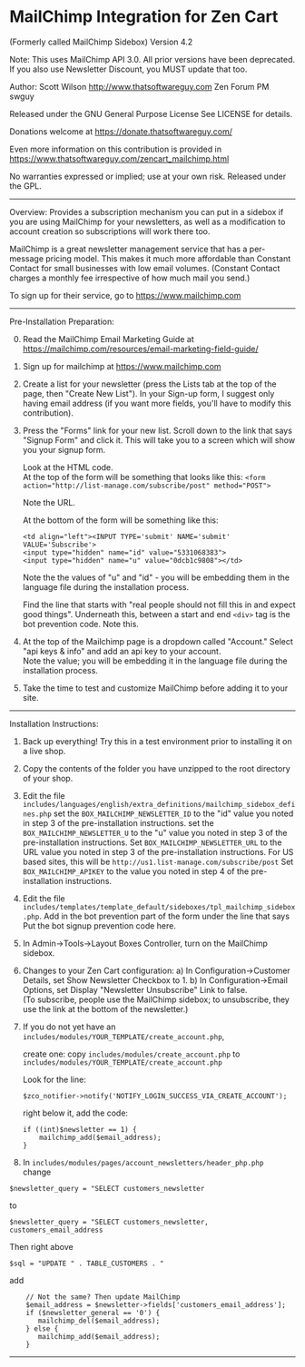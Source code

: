 # MailChimp Integration for Zen Cart
(Formerly called MailChimp Sidebox)
Version 4.2

Note: This uses MailChimp API 3.0. All prior versions have been deprecated.    
If you also use Newsletter Discount, you MUST update that too. 

Author: Scott Wilson
http://www.thatsoftwareguy.com 
Zen Forum PM swguy

Released under the GNU General Purpose License 
See LICENSE for details.

Donations welcome at https://donate.thatsoftwareguy.com/

Even more information on this contribution is provided in
https://www.thatsoftwareguy.com/zencart_mailchimp.html

No warranties expressed or implied; use at your own risk.  Released under the GPL.

--------------------------------------------------
Overview: 
Provides a subscription mechanism you can put in a sidebox if you
are using MailChimp for your newsletters, as well as a modification to
account creation so subscriptions will work there too.

MailChimp is a great newsletter management service that has a per-
message pricing model.  This makes it much more affordable than
Constant Contact for small businesses with low email volumes.
(Constant Contact charges a monthly fee irrespective of how much 
mail you send.)

To sign up for their service, go to https://www.mailchimp.com

--------------------------------------------------

Pre-Installation Preparation: 

0. Read the MailChimp Email Marketing Guide at 
https://mailchimp.com/resources/email-marketing-field-guide/

1. Sign up for mailchimp at https://www.mailchimp.com

2. Create a list for your newsletter (press the Lists tab
at the top of the page, then "Create New List").  In your Sign-up form, I suggest only having email address (if you want more fields, you'll have to modify this contribution).

3. Press the "Forms" link for your new list.
Scroll down to the link that says "Signup Form" and click it.
This will take you to a screen which will show you your signup form.

    Look at the HTML code.  
    At the top of the form will be something that looks like this: 
    `<form action="http://list-manage.com/subscribe/post" method="POST">`

    Note the URL. 

    At the bottom of the form will be something like this: 
    ```
    <td align="left"><INPUT TYPE='submit' NAME='submit' VALUE='Subscribe'>
    <input type="hidden" name="id" value="5331068383">
    <input type="hidden" name="u" value="0dcb1c9808"></td>
    ```

    Note the the values of "u" and "id" - you will be 
    embedding them in the language file during the installation process.

    Find the line that starts with "real people should not fill this in and expect good       things".  Underneath this, between a start and end `<div>` tag is the bot prevention code.  Note this.

4. At the top of the Mailchimp page is a dropdown called "Account."
Select "api keys & info" and add an api key to your account.  
Note the value; you will be embedding
it in the language file during the installation process.

5. Take the time to test and customize MailChimp before 
adding it to your site.


--------------------------------------------------

Installation Instructions: 

1. Back up everything!  Try this in a test environment prior to installing
it on a live shop.

1. Copy the contents of the folder you have unzipped to 
the root directory of your shop.  

1. Edit the file
`includes/languages/english/extra_definitions/mailchimp_sidebox_defines.php`
set the `BOX_MAILCHIMP_NEWSLETTER_ID` to the "id" value you noted 
in step 3 of the pre-installation instructions.
set the `BOX_MAILCHIMP_NEWSLETTER_U` to the "u" value you noted 
in step 3 of the pre-installation instructions.
Set `BOX_MAILCHIMP_NEWSLETTER_URL` to the URL value you noted in 
step 3 of the pre-installation instructions.
For US based sites, this will be `http://us1.list-manage.com/subscribe/post`
Set `BOX_MAILCHIMP_APIKEY` to the value you noted in step 4 of the 
pre-installation instructions.

1. Edit the file `includes/templates/template_default/sideboxes/tpl_mailchimp_sidebox.php`.  Add in the bot prevention part of the form under the line that says
Put the bot signup prevention code here.

1. In Admin->Tools->Layout Boxes Controller, turn on the MailChimp
   sidebox.

1. Changes to your Zen Cart configuration: 
   a) In Configuration->Customer Details, set Show Newsletter Checkbox to 1.
   b) In Configuration->Email Options, set Display "Newsletter Unsubscribe"
      Link to false.  
      (To subscribe, people use the MailChimp sidebox; to unsubscribe, they
      use the link at the bottom of the newsletter.)

1. If you do not yet have an 
       `includes/modules/YOUR_TEMPLATE/create_account.php`, 

   create one: copy `includes/modules/create_account.php` to 
       `includes/modules/YOUR_TEMPLATE/create_account.php`

   Look for the line: 
   ```
   $zco_notifier->notify('NOTIFY_LOGIN_SUCCESS_VIA_CREATE_ACCOUNT');
   ```

   right below it, add the code: 
   ```
   if ((int)$newsletter == 1) { 
       mailchimp_add($email_address);
   }
   ```

1. In `includes/modules/pages/account_newsletters/header_php.php `
   change 
   
```
$newsletter_query = "SELECT customers_newsletter
```

to 
```
$newsletter_query = "SELECT customers_newsletter, customers_email_address
```
Then right above 
```
$sql = "UPDATE " . TABLE_CUSTOMERS . "
```
add 
```
    // Not the same? Then update MailChimp 
    $email_address = $newsletter->fields['customers_email_address']; 
    if ($newsletter_general == '0') {
       mailchimp_del($email_address);
    } else {
       mailchimp_add($email_address);
    }

```
--------------------------------------------------

